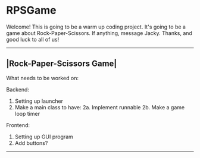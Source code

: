 # RPSGame
Welcome! 
This is going to be a warm up coding project.
It's going to be a game about Rock-Paper-Scissors.
If anything, message Jacky.
Thanks, and good luck to all of us!

--------------------------
|Rock-Paper-Scissors Game|
--------------------------
What needs to be worked on:

Backend:
1. Setting up launcher
2. Make a main class to have:
2a. Implement runnable
2b. Make a game loop timer

Frontend:
1. Setting up GUI program
2. Add buttons?
--------------------------
